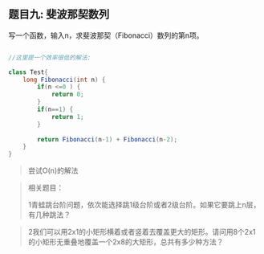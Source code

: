 ## 题目九: 斐波那契数列
写一个函数，输入n，求斐波那契（Fibonacci）数列的第n项。

```java

//这里提一个效率很低的解法:

class Test{
    long Fibonacci(int n) {
        if(n <=0 ) {
            return 0; 
        }
        if(n==1) {
            return 1;
        }
        
        return Fibonacci(n-1) + Fibonacci(n-2);
    }   
}
```

> 尝试O(n)的解法
>

> 相关题目：
>
>1青蛙跳台阶问题，依次能选择跳1级台阶或者2级台阶。如果它要跳上n层，
>有几种跳法？
>
>

>2我们可以用2x1的小矩形横着或者竖着去覆盖更大的矩形。请问用8个2x1
>的小矩形无重叠地覆盖一个2x8的大矩形，总共有多少种方法？
>
